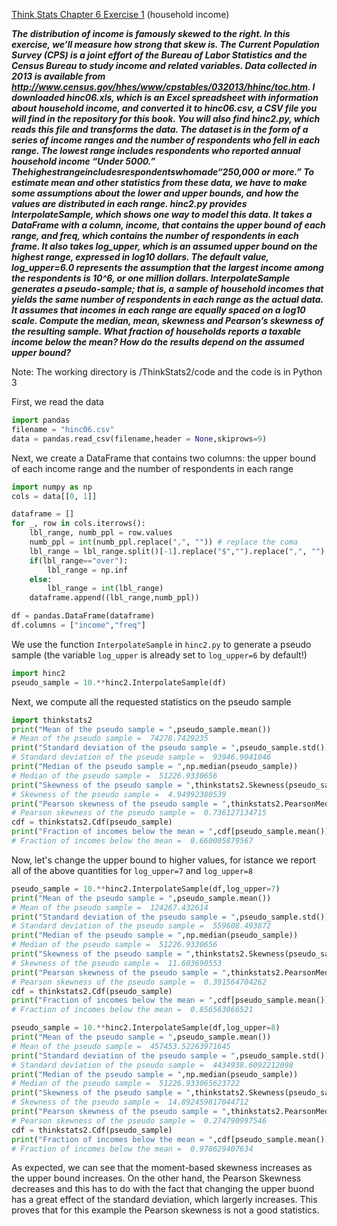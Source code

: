 [Think Stats Chapter 6 Exercise 1](http://greenteapress.com/thinkstats2/html/thinkstats2007.html#toc60) (household income)

_**The distribution of income is famously skewed to the right. In this exercise, we’ll measure how strong that skew is.
The Current Population Survey (CPS) is a joint effort of the Bureau of Labor Statistics and the Census Bureau to study income and related variables. Data collected in 2013 is available from http://www.census.gov/hhes/www/cpstables/032013/hhinc/toc.htm. I downloaded hinc06.xls, which is an Excel spreadsheet with information about household income, and converted it to hinc06.csv, a CSV file you will find in the repository for this book. You will also find hinc2.py, which reads this file and transforms the data.
The dataset is in the form of a series of income ranges and the number of respondents who fell in each range. The lowest range includes respondents who reported annual household income “Under $5000.” The highest range includes respondents who made “$250,000 or more.”
To estimate mean and other statistics from these data, we have to make some assumptions about the lower and upper bounds, and how the values are distributed in each range. hinc2.py provides InterpolateSample, which shows one way to model this data. It takes a DataFrame with a column, income, that contains the upper bound of each range, and freq, which contains the number of respondents in each frame.
It also takes log_upper, which is an assumed upper bound on the highest range, expressed in log10 dollars. The default value, log_upper=6.0 represents the assumption that the largest income among the respondents is 10^6, or one million dollars.
InterpolateSample generates a pseudo-sample; that is, a sample of household incomes that yields the same number of respondents in each range as the actual data. It assumes that incomes in each range are equally spaced on a log10 scale.
Compute the median, mean, skewness and Pearson’s skewness of the resulting sample. What fraction of households reports a taxable income below the mean? How do the results depend on the assumed upper bound?**_

Note: The working directory is /ThinkStats2/code and the code is in Python 3

First, we read the data

```python
import pandas
filename = "hinc06.csv"
data = pandas.read_csv(filename,header = None,skiprows=9)
```

Next, we create a DataFrame that contains two columns: the upper bound of each income range and the number of respondents in each range

```python
import numpy as np
cols = data[[0, 1]]

dataframe = []
for _, row in cols.iterrows():
    lbl_range, numb_ppl = row.values
    numb_ppl = int(numb_ppl.replace(",", "")) # replace the coma
    lbl_range = lbl_range.split()[-1].replace("$","").replace(",", "")
    if(lbl_range=="over"):
        lbl_range = np.inf
    else:
        lbl_range = int(lbl_range)
    dataframe.append((lbl_range,numb_ppl))

df = pandas.DataFrame(dataframe)
df.columns = ["income","freq"]

```

We use the function `InterpolateSample` in `hinc2.py` to generate a pseudo sample (the variable `log_upper` is already set to `log_upper=6` by default!)

```python
import hinc2
pseudo_sample = 10.**hinc2.InterpolateSample(df)
```

Next, we compute all the requested statistics on the pseudo sample

```python
import thinkstats2
print("Mean of the pseudo sample = ",pseudo_sample.mean())
# Mean of the pseudo sample =  74278.7429235
print("Standard deviation of the pseudo sample = ",pseudo_sample.std())
# Standard deviation of the pseudo sample =  93946.9041046
print("Median of the pseudo sample = ",np.median(pseudo_sample))
# Median of the pseudo sample =  51226.9330656
print("Skewness of the pseudo sample = ",thinkstats2.Skewness(pseudo_sample))
# Skewness of the pseudo sample =  4.94992380539
print("Pearson skewness of the pseudo sample = ",thinkstats2.PearsonMedianSkewness(pseudo_sample))
# Pearson skewness of the pseudo sample =  0.736127134715
cdf = thinkstats2.Cdf(pseudo_sample)
print("Fraction of incomes below the mean = ",cdf[pseudo_sample.mean()])
# Fraction of incomes below the mean =  0.660005879567
```

Now, let's change the upper bound to higher values, for istance we report all of the above quantities for `log_upper=7` and `log_upper=8`
      
```python
pseudo_sample = 10.**hinc2.InterpolateSample(df,log_upper=7)
print("Mean of the pseudo sample = ",pseudo_sample.mean())
# Mean of the pseudo sample =  124267.432614
print("Standard deviation of the pseudo sample = ",pseudo_sample.std())
# Standard deviation of the pseudo sample =  559608.493872
print("Median of the pseudo sample = ",np.median(pseudo_sample))
# Median of the pseudo sample =  51226.9330656
print("Skewness of the pseudo sample = ",thinkstats2.Skewness(pseudo_sample))
# Skewness of the pseudo sample =  11.603690553
print("Pearson skewness of the pseudo sample = ",thinkstats2.PearsonMedianSkewness(pseudo_sample))
# Pearson skewness of the pseudo sample =  0.391564704262
cdf = thinkstats2.Cdf(pseudo_sample)
print("Fraction of incomes below the mean = ",cdf[pseudo_sample.mean()])
# Fraction of incomes below the mean =  0.856563066521

pseudo_sample = 10.**hinc2.InterpolateSample(df,log_upper=8)
print("Mean of the pseudo sample = ",pseudo_sample.mean())
# Mean of the pseudo sample =  457453.52263971645
print("Standard deviation of the pseudo sample = ",pseudo_sample.std())
# Standard deviation of the pseudo sample =  4434938.6092212098
print("Median of the pseudo sample = ",np.median(pseudo_sample))
# Median of the pseudo sample =  51226.933065623722
print("Skewness of the pseudo sample = ",thinkstats2.Skewness(pseudo_sample))
# Skewness of the pseudo sample =  14.892459817044712
print("Pearson skewness of the pseudo sample = ",thinkstats2.PearsonMedianSkewness(pseudo_sample))
# Pearson skewness of the pseudo sample =  0.274790997546
cdf = thinkstats2.Cdf(pseudo_sample)
print("Fraction of incomes below the mean = ",cdf[pseudo_sample.mean()])
# Fraction of incomes below the mean =  0.978629407634
```

As expected, we can see that the moment-based skewness increases as the upper bound increases. On the other hand, the Pearson Skewness decreases and this has to do with the fact that changing the upper buond has a great effect of the standard deviation, which largerly increases.
This proves that for this example the Pearson skewness is not a good statistics.
